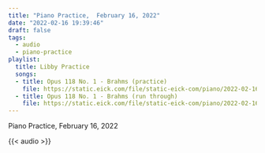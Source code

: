 ```yaml
---
title: "Piano Practice,  February 16, 2022"
date: "2022-02-16 19:39:46"
draft: false
tags:
  - audio
  - piano-practice
playlist:
  title: Libby Practice
  songs:
  - title: Opus 118 No. 1 - Brahms (practice)
    file: https://static.eick.com/file/static-eick-com/piano/2022-02-16-002.mp3
  - title: Opus 118 No. 1 - Brahms (run through)
    file: https://static.eick.com/file/static-eick-com/piano/2022-02-16-003.mp3
---
```

Piano Practice, February 16, 2022

<!--more-->

{{< audio >}}
